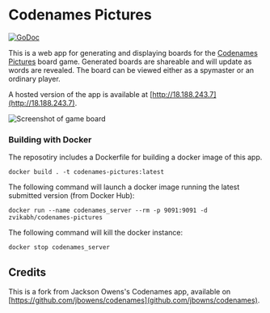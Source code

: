 # Codenames Pictures

[![GoDoc](https://godoc.org/github.com/zvikabh/codenames?status.svg)](https://godoc.org/github.com/zvikabh/codenames)

This is a web app for generating and displaying boards for the <a href="https://en.wikipedia.org/wiki/Codenames_(board_game)">Codenames Pictures</a> board game. Generated boards are shareable and will update as words are revealed. The board can be viewed either as a spymaster or an ordinary player.

A hosted version of the app is available at [http://18.188.243.7](http://18.188.243.7).

![Screenshot of game board](https://raw.githubusercontent.com/zvikabh/codenames/master/screenshot.png)

### Building with Docker

The reposotiry includes a Dockerfile for building a docker image of this app.

```
docker build . -t codenames-pictures:latest
```

The following command will launch a docker image running the latest submitted version (from Docker Hub):

```
docker run --name codenames_server --rm -p 9091:9091 -d zvikabh/codenames-pictures
```

The following command will kill the docker instance:

```
docker stop codenames_server
```

## Credits

This is a fork from Jackson Owens's Codenames app, available on [https://github.com/jbowens/codenames](github.com/jbowns/codenames).
